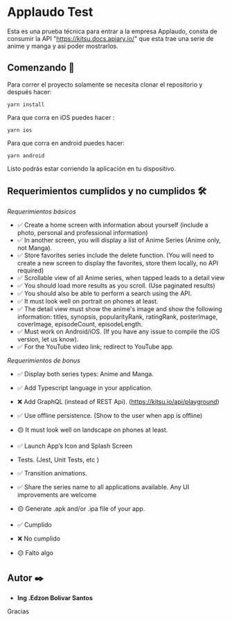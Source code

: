 # Applaudo Test
Esta es una prueba técnica para entrar a la empresa Applaudo, consta de consumir la API "https://kitsu.docs.apiary.io/" que esta trae una serie de anime y manga y asi poder mostrarlos.

## Comenzando 🚀
Para correr el proyecto solamente se necesita clonar el repositorio y después hacer: 
```
yarn install
```
Para que corra en iOS puedes hacer :
```
yarn ios
```
Para que corra en android puedes hacer:
```
yarn android
```
Listo podrás estar corriendo la aplicación en tu dispositivo.

## Requerimientos cumplidos y no cumplidos 🛠️
_Requerimientos básicos_
* ✅ Create a home screen with information about yourself (include a photo, personal and professional information)
* ✅ In another screen, you will display a list of Anime Series (​Anime only​, not Manga).
* ✅ Store favorites series include the delete function. (You will need to create a new screen to display the favorites, store them locally, no API required)
* ✅ Scrollable view of all Anime series, when tapped leads to a detail view
* ✅ You should load more results as you scroll. (​Use paginated results​)
* ✅ You should also be able to perform a ​search using the API​.
* ✅ It must look well on ​portrait​ on phones at least.
* ✅ The detail view must show the anime's image and show the following information: titles, synopsis, popularityRank, ratingRank, posterImage, coverImage, episodeCount, episodeLength.
* ✅ Must work on Android/iOS. (If you have any issue to compile the iOS version, let us know).
* ✅ For the YouTube video link; redirect to YouTube app.

_Requerimientos de bonus_
* ✅ Display both series types: ​Anime and Manga.
* ✅ Add ​Typescript​ language in your application.
* ❌ Add ​GraphQL ​(instead of REST Api). (https://kitsu.io/api/playground)
* ✅ Use ​offline​ ​persistence​. (Show to the user when app is offline)
* 🟡 It must look well on ​landscape​ on phones at least.
* ✅ Launch App’s Icon and Splash Screen
* Tests. (Jest, Unit Tests, etc )
* ✅ Transition animations.
* ✅ Share the series name to all applications available. Any UI improvements are welcome
* 🟡 Generate .apk and/or .ipa file of your app.

* ✅ Cumplido
* ❌ No cumplido
* 🟡 Falto algo

## Autor ✒️
* **Ing .Edzon Bolivar Santos** 

Gracias